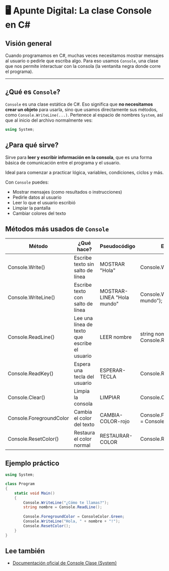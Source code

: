 # 🖥️ Apunte Digital: La clase Console en C\#

## Visión general

Cuando programamos en C#, muchas veces necesitamos mostrar mensajes al usuario o pedirle que escriba algo. Para eso usamos `Console`, una clase que nos permite interactuar con la consola (la ventanita negra donde corre el programa). 

---

## ¿Qué es `Console`?

`Console` es una clase estática de C#. Eso significa que **no necesitamos crear un objeto** para usarla, sino que usamos directamente sus métodos, como `Console.WriteLine(...)`.
Pertenece al espacio de nombres `System`, así que al inicio del archivo normalmente ves:

```csharp
using System;
```

## ¿Para qué sirve?

Sirve para **leer y escribir información en la consola**, que es una forma básica de comunicación entre el programa y el usuario.

Ideal para comenzar a practicar lógica, variables, condiciones, ciclos y más.

Con `Console` puedes:

* Mostrar mensajes (como resultados o instrucciones)
* Pedirle datos al usuario
* Leer lo que el usuario escribió
* Limpiar la pantalla
* Cambiar colores del texto

## Métodos más usados de `Console`

|Método| ¿Qué hace? | Pseudocódigo | Ejemplo|
|--------|--------------|----------------|----------|
|Console.Write()| Escribe texto sin salto de línea | MOSTRAR "Hola" | Console.Write("Hola "); |
|Console.WriteLine()| Escribe texto con salto de línea | MOSTRAR-LINEA "Hola mundo" | Console.WriteLine("Hola mundo"); |
|Console.ReadLine()| Lee una línea de texto que escribe el usuario | LEER nombre | string nombre = Console.ReadLine(); |
|Console.ReadKey()| Espera una tecla del usuario | ESPERAR-TECLA | Console.ReadKey(); |
|Console.Clear()| Limpia la consola | LIMPIAR | Console.Clear(); |
|Console.ForegroundColor| Cambia el color del texto | CAMBIA-COLOR-rojo | Console.ForegroundColor = ConsoleColor.Red; |
|Console.ResetColor()| Restaura el color normal | RESTAURAR-COLOR | Console.ResetColor(); |

## Ejemplo práctico

```csharp
using System;

class Program
{
    static void Main()
    {
        Console.WriteLine("¿Cómo te llamas?");
        string nombre = Console.ReadLine();
        
        Console.ForegroundColor = ConsoleColor.Green;
        Console.WriteLine("Hola, " + nombre + "!");
        Console.ResetColor();
    }
}
```
## Lee también

- [Documentación oficial de Console Clase (System)](https://learn.microsoft.com/es-es/dotnet/api/system.console?view=net-8.0)